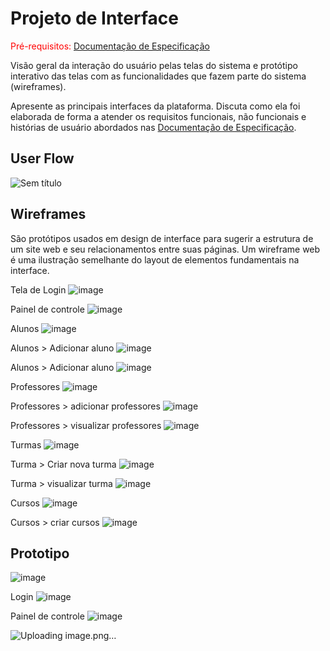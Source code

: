 
# Projeto de Interface

<span style="color:red">Pré-requisitos: <a href="2-Especificação do Projeto.md"> Documentação de Especificação</a></span>

Visão geral da interação do usuário pelas telas do sistema e protótipo interativo das telas com as funcionalidades que fazem parte do sistema (wireframes).

 Apresente as principais interfaces da plataforma. Discuta como ela foi elaborada de forma a atender os requisitos funcionais, não funcionais e histórias de usuário abordados nas <a href="2-Especificação do Projeto.md"> Documentação de Especificação</a>.

## User Flow

![Sem título](https://user-images.githubusercontent.com/34171313/236712549-ccd69643-066a-4de0-b4c1-0ed4ee4b878e.png)


## Wireframes
São protótipos usados em design de interface para sugerir a estrutura de um site web e seu relacionamentos entre suas páginas. Um wireframe web é uma ilustração semelhante do layout de elementos fundamentais na interface.


Tela de Login
![image](https://user-images.githubusercontent.com/34171313/236713491-0d1b1794-f3aa-480c-a8d0-2f14d4a22f8b.png)

Painel de controle
![image](https://user-images.githubusercontent.com/34171313/236713519-7b8f98a3-09ca-4ff7-bf65-a4ebd0e52d48.png)

Alunos
![image](https://user-images.githubusercontent.com/34171313/236713565-713ded21-530b-4ccc-999d-194f7b9866cd.png)

Alunos > Adicionar aluno
![image](https://user-images.githubusercontent.com/34171313/236713653-eb6b7c96-7fb1-471c-b21a-3a78890b634d.png)

Alunos > Adicionar aluno
![image](https://user-images.githubusercontent.com/34171313/236713682-83e4b4a0-a412-4365-b2b4-9f525dfade9b.png)

Professores
![image](https://user-images.githubusercontent.com/34171313/236713703-c70f2a67-29a9-47d1-8582-02756fd70376.png)

Professores  > adicionar professores
![image](https://user-images.githubusercontent.com/34171313/236713736-046e8816-24f4-4eb8-9500-ff86eaf620e6.png)

Professores > visualizar professores
![image](https://user-images.githubusercontent.com/34171313/236713755-56cdcaf4-87ee-4c44-b555-5550d7d2d367.png)

Turmas
![image](https://user-images.githubusercontent.com/34171313/236713794-85203f67-95bd-4691-8e5d-e06e484bb17e.png)

Turma > Criar nova turma
![image](https://user-images.githubusercontent.com/34171313/236713818-a86557dd-11bc-460a-a1ea-2df1981caddf.png)

Turma > visualizar turma
![image](https://user-images.githubusercontent.com/34171313/236713856-9eea234b-9adf-4860-8ca6-2a425007cfcf.png)

Cursos
![image](https://user-images.githubusercontent.com/34171313/236713898-87a7ca0e-d746-4a64-8377-1b6d815a1a67.png)

Cursos > criar cursos
![image](https://user-images.githubusercontent.com/34171313/236713937-a6236afb-a2e7-47ac-81fc-30d7cebbdedd.png)


## Prototipo
![image](https://user-images.githubusercontent.com/34171313/236715346-d051c909-728d-497c-8aaf-61f92e5510da.png)

Login
![image](https://user-images.githubusercontent.com/34171313/236714492-3e28b2c9-2a24-4fdb-a8e0-d85237739a02.png)

Painel de controle
![image](https://user-images.githubusercontent.com/34171313/236714297-52e12c8e-b194-425b-b56a-80af4c33f419.png)

![Uploading image.png…]()
